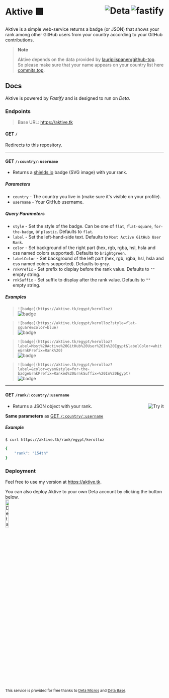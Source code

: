 <h1 align="left">Aktive 🟩
<a target="_blank" href="https://fastify.io"><img alt="fastify" align="right" src="https://t.ly/0o1a"/></a>
<a target="_blank" href="https://deta.sh"><img alt="Deta" align="right" src="https://t.ly/-g08" /></a>
</h1>

Aktive is a simple web-service returns a badge (or JSON) that shows your rank among other GitHub users from your country according to your GitHub contributions.

> **Note**  
>  
> Aktive depends on the data provided by [lauripiispanen/github-top](//github.com/lauripiispanen/github-top).  
> So please make sure that your name appears on your country list here [commits.top](https://commits.top).

## Docs

Aktive is powered by _Fastify_ and is designed to run on _Deta_.  

### Endpoints

> Base URL: <https://aktive.tk>

#### GET `/`

Redirects to this repository.

---

#### GET `/:country/:username`

- Returns a [shields.io](https://shields.io) badge (SVG image) with your rank.

##### Parameters

- `country` - The country you live in (make sure it's visible on your profile).
- `username` - Your GitHub username.

##### Query Parameters

- `style` - Set the style of the badge. Can be one of `flat`, `flat-square`, `for-the-badge`, or `plastic`. Defaults to `flat`.
- `label` - Set the left-hand-side text. Defaults to `Most Active GitHub User Rank`.
- `color` - Set background of the right part (hex, rgb, rgba, hsl, hsla and css named colors supported). Defaults to `brightgreen`.
- `labelColor` -  Set background of the left part (hex, rgb, rgba, hsl, hsla and css named colors supported). Defaults to `grey`.
- `rnkPrefix` - Set prefix to display before the rank value. Defaults to `""` empty string.
- `rnkSuffix` - Set suffix to display after the rank value. Defaults to `""` empty string.

##### Examples

> `![badge](https://aktive.tk/egypt/kerolloz)`  
> ![badge](https://aktive.tk/egypt/kerolloz)

> `![badge](https://aktive.tk/egypt/kerolloz?style=flat-square&color=blue)`  
> ![badge](https://aktive.tk/egypt/kerolloz?style=flat-square&color=blue)  

> `![badge](https://aktive.tk/egypt/kerolloz?label=Most%20Active%20GitHub%20User%20In%20Egypt&labelColor=white&rnkPrefix=Rank%20)`  
> ![badge](https://aktive.tk/egypt/kerolloz?label=Most%20Active%20GitHub%20User%20In%20Egypt&labelColor=white&rnkPrefix=Rank%20)

> `![badge](https://aktive.tk/egypt/kerolloz?label=&color=cyan&style=for-the-badge&rnkPrefix=Ranked%20&rnkSuffix=%20In%20Egypt)`  
> ![badge](https://aktive.tk/egypt/kerolloz?label=&color=cyan&style=for-the-badge&rnkPrefix=Ranked%20&rnkSuffix=%20In%20Egypt)

---

#### GET `/rank/:country/:username`

<a target="_blank" href="https://reqbin.com/c-1lldzybw ">
  <img align="right" alt="Try it" src="https://img.shields.io/badge/-Try%20it-white?style=for-the-badge" />
</a>

- Returns a JSON object with your rank.

**Same parameters** as [GET `/:country/:username`](#get-countryusername)

##### Example

```bash
$ curl https://aktive.tk/rank/egypt/kerolloz

{
    "rank": "154th"
}
```

### Deployment

Feel free to use my version at <https://aktive.tk>.

You can also deploy Aktive to your own Deta account by clicking the button below.  
<a href="https://go.deta.dev/deploy?repo=https://github.com/kerolloz/aktive">
  <img width="15%" alt="Deta Deploy Button" src="https://button.deta.dev/1/svg" />
</a>

<sub>This service is provided for free thanks to [Deta Micros](https://docs.deta.sh/docs/micros/about) and [Deta Base](https://docs.deta.sh/docs/base/about).</sub>
